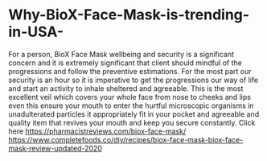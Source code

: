 # Why-BioX-Face-Mask-is-trending-in-USA-
For a person, BioX Face Mask wellbeing and security is a significant concern and it is extremely significant that client should mindful of the progressions and follow the preventive estimations. For the most part our security is an hour so it is imperative to get the progressions our way of life and start an activity to inhale sheltered and agreeable. This is the most excellent veil which covers your whole face from nose to cheeks and lips even this ensure your mouth to enter the hurtful microscopic organisms in unadulterated particles it appropriately fit in your pocket and agreeable and quality item that revives your mouth and keep you secure constantly.  Click here https://pharmacistreviews.com/biox-face-mask/ https://www.completefoods.co/diy/recipes/biox-face-mask-biox-face-mask-review-updated-2020
